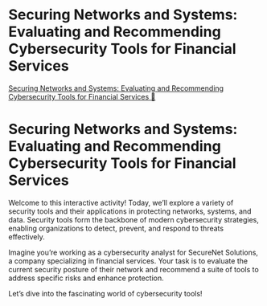 # Securing Networks and Systems: Evaluating and Recommending Cybersecurity Tools for Financial Services

[Securing Networks and Systems: Evaluating and Recommending Cybersecurity Tools for Financial Services 🔗](https://www.coursera.org/learn/cybersecurity-tools-and-technologies/ungradedWidget/v8dsV/securing-networks-and-systems-evaluating-and-recommending-cybersecurity-tools)

# Securing Networks and Systems: Evaluating and Recommending Cybersecurity Tools for Financial Services

Welcome to this interactive activity! Today, we’ll explore a variety of security tools and their applications in protecting networks, systems, and data. Security tools form the backbone of modern cybersecurity strategies, enabling organizations to detect, prevent, and respond to threats effectively.

Imagine you’re working as a cybersecurity analyst for SecureNet Solutions, a company specializing in financial services. Your task is to evaluate the current security posture of their network and recommend a suite of tools to address specific risks and enhance protection.

Let’s dive into the fascinating world of cybersecurity tools!
